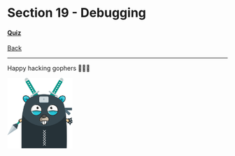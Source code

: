 # Section 19 - Debugging

#### [Quiz](https://github.com/steevehook/udemy-go101/blob/master/section_19-debugging/quiz)

[Back](https://github.com/steevehook/udemy-go101)

---

Happy hacking gophers 🚀🚀🚀

<img src="https://github.com/steevehook/udemy-go101/raw/master/udemy-go101.svg?sanitize=true" width="150px"/>
